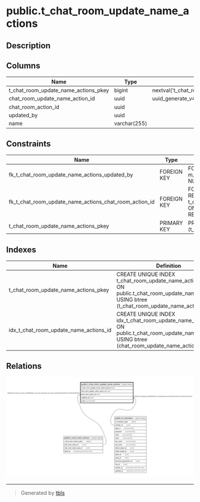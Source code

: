 # public.t_chat_room_update_name_actions

## Description

## Columns

| Name | Type | Default | Nullable | Children | Parents | Comment |
| ---- | ---- | ------- | -------- | -------- | ------- | ------- |
| t_chat_room_update_name_actions_pkey | bigint | nextval('t_chat_room_update_name_actio_t_chat_room_update_name_actio_seq'::regclass) | false |  |  |  |
| chat_room_update_name_action_id | uuid | uuid_generate_v4() | false |  |  |  |
| chat_room_action_id | uuid |  | false |  | [public.t_chat_room_actions](public.t_chat_room_actions.md) |  |
| updated_by | uuid |  | true |  | [public.m_members](public.m_members.md) |  |
| name | varchar(255) |  | false |  |  |  |

## Constraints

| Name | Type | Definition |
| ---- | ---- | ---------- |
| fk_t_chat_room_update_name_actions_updated_by | FOREIGN KEY | FOREIGN KEY (updated_by) REFERENCES m_members(member_id) ON UPDATE SET NULL ON DELETE SET NULL |
| fk_t_chat_room_update_name_actions_chat_room_action_id | FOREIGN KEY | FOREIGN KEY (chat_room_action_id) REFERENCES t_chat_room_actions(chat_room_action_id) ON UPDATE RESTRICT ON DELETE RESTRICT |
| t_chat_room_update_name_actions_pkey | PRIMARY KEY | PRIMARY KEY (t_chat_room_update_name_actions_pkey) |

## Indexes

| Name | Definition |
| ---- | ---------- |
| t_chat_room_update_name_actions_pkey | CREATE UNIQUE INDEX t_chat_room_update_name_actions_pkey ON public.t_chat_room_update_name_actions USING btree (t_chat_room_update_name_actions_pkey) |
| idx_t_chat_room_update_name_actions_id | CREATE UNIQUE INDEX idx_t_chat_room_update_name_actions_id ON public.t_chat_room_update_name_actions USING btree (chat_room_update_name_action_id) |

## Relations

![er](public.t_chat_room_update_name_actions.svg)

---

> Generated by [tbls](https://github.com/k1LoW/tbls)

